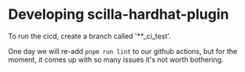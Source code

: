# Developing scilla-hardhat-plugin

To run the cicd, create a branch called '**_ci_test'.

One day we will re-add `pnpm run lint` to our github actions, but for the moment, it comes up with so many issues it's not worth bothering.

